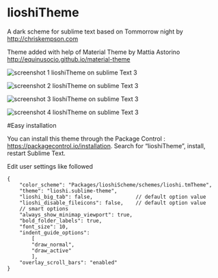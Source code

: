 lioshiTheme
===========

A dark scheme for sublime text based on Tommorrow night by http://chriskempson.com

Theme added with help of Material Theme by Mattia Astorino http://equinusocio.github.io/material-theme

![screenshot 1 lioshiTheme on sublime Text 3](https://raw.github.com/lioshi/lioshiScheme/master/images/example.png)

![screenshot 2 lioshiTheme on sublime Text 3](https://raw.github.com/lioshi/lioshiScheme/master/images/example2.png)

![screenshot 3 lioshiTheme on sublime Text 3](https://raw.github.com/lioshi/lioshiScheme/master/images/example3.png)

![screenshot 4 lioshiTheme on sublime Text 3](https://raw.github.com/lioshi/lioshiScheme/master/images/example4.png)

#Easy installation

You can install this theme through the Package Control : https://packagecontrol.io/installation. Search for “lioshiTheme”, install, restart Sublime Text.

Edit user settings like followed

	{
        "color_scheme": "Packages/lioshiScheme/schemes/lioshi.tmTheme",
        "theme": "lioshi.sublime-theme",
        "lioshi_big_tab": false,              // default option value
        "lioshi_disable_fileicons": false,    // default option value 
        // smart options
        "always_show_minimap_viewport": true,                               
        "bold_folder_labels": true,           
        "font_size": 10,
        "indent_guide_options":
            [
            "draw_normal",
            "draw_active"
            ],
        "overlay_scroll_bars": "enabled" 
	}

